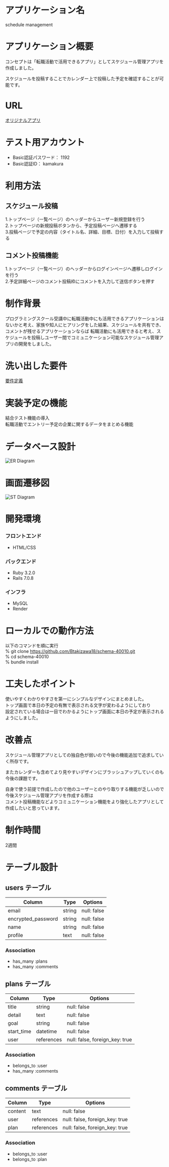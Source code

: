 # アプリケーション名
schedule management

# アプリケーション概要
コンセプトは「転職活動で活用できるアプリ」としてスケジュール管理アプリを作成しました。

スケジュールを投稿することでカレンダー上で投稿した予定を確認することが可能です。

# URL
[オリジナルアプリ](https://schema-40010.onrender.com)

# テスト用アカウント
* Basic認証パスワード： 1192
* Basic認証ID： kamakura

# 利用方法
## スケジュール投稿
1.トップページ（一覧ページ）のヘッダーからユーザー新規登録を行う  
2.トップページの新規投稿ボタンから、予定投稿ページへ遷移する  
3.投稿ページで予定の内容（タイトル名、詳細、目標、日付）を入力して投稿する

## コメント投稿機能
1.トップページ（一覧ページ）のヘッダーからログインページへ遷移しログインを行う  
2.予定詳細ページのコメント投稿枠にコメントを入力して送信ボタンを押す

# 制作背景
プログラミングスクール受講中に転職活動中にも活用できるアプリケーションはないかと考え、家族や知人にヒアリングをした結果、スケジュールを共有でき、コメントが残せるアプリケーションならば
転職活動にも活用できると考え、スケジュールを投稿しユーザー間でコミュニケーション可能なスケジュール管理アプリの開発をしました。

# 洗い出した要件
[要件定義](https://docs.google.com/spreadsheets/d/1Szl6oZwjmIG_9H3FS8KCtIY3TayJKj1gKJsHdQzP2Rw/edit#gid=982722306)

# 実装予定の機能
結合テスト機能の導入  
転職活動でエントリー予定の企業に関するデータをまとめる機能  

# データベース設計
![ER Diagram](./images/test.png)

# 画面遷移図
![ST Diagram](./images/screen.png)

# 開発環境
### フロントエンド
* HTML/CSS

### バックエンド
* Ruby 3.2.0
* Rails 7.0.8

### インフラ
* MySQL
* Render

# ローカルでの動作方法
以下のコマンドを順に実行  
% git clone https://github.com/Btakizawa18/schema-40010.git  
% cd schema-40010  
% bundle install  

# 工夫したポイント
使いやすくわかりやすさを第一にシンプルなデザインにまとめました。  
トップ画面で本日の予定の有無で表示される文字が変わるようにしており  
設定されている場合は一目でわかるようにトップ画面に本日の予定が表示されるようにしました。  

# 改善点
スケジュール管理アプリとしての独自色が弱いので今後の機能追加で追求していく所存です。

またカレンダーも含めてより見やすいデザインにブラッシュアップしていくのも今後の課題です。

自身で使う前提で作成したので他のユーザーとのやり取りする機能が乏しいので  
今後スケジュール管理アプリを作成する際は  
コメント投稿機能などよりコミュニケーション機能をより強化したアプリとして作成したいと思っています。

# 制作時間
2週間

# テーブル設計

## users テーブル

| Column             | Type   | Options     |
| ------------------ | ------ | ----------- |
| email              | string | null: false |
| encrypted_password | string | null: false |
| name               | string | null: false |
| profile            | text   | null: false |

### Association

- has_many :plans
- has_many :comments

## plans テーブル

| Column     | Type       | Options                        |
| ---------- | ---------- | ------------------------------ |
| title      | string     | null: false                    |
| detail     | text       | null: false                    |
| goal       | string     | null: false                    |
| start_time | datetime   | null: false                    |
| user       | references | null: false, foreign_key: true |

### Association

- belongs_to :user
- has_many :comments

## comments テーブル

| Column  | Type       | Options                        |
| --------| ---------- | ------------------------------ |
| content | text       | null: false                    |
| user    | references | null: false, foreign_key: true |
| plan    | references | null: false, foreign_key: true |

### Association

- belongs_to :user
- belongs_to :plan

